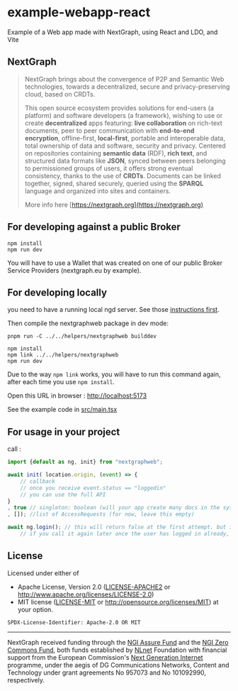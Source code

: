 # example-webapp-react

Example of a Web app made with NextGraph, using React and LDO, and Vite

## NextGraph

> NextGraph brings about the convergence of P2P and Semantic Web technologies, towards a decentralized, secure and privacy-preserving cloud, based on CRDTs.
>
> This open source ecosystem provides solutions for end-users (a platform) and software developers (a framework), wishing to use or create **decentralized** apps featuring: **live collaboration** on rich-text documents, peer to peer communication with **end-to-end encryption**, offline-first, **local-first**, portable and interoperable data, total ownership of data and software, security and privacy. Centered on repositories containing **semantic data** (RDF), **rich text**, and structured data formats like **JSON**, synced between peers belonging to permissioned groups of users, it offers strong eventual consistency, thanks to the use of **CRDTs**. Documents can be linked together, signed, shared securely, queried using the **SPARQL** language and organized into sites and containers.
>
> More info here [https://nextgraph.org](https://nextgraph.org)

## For developing against a public Broker

```
npm install
npm run dev
```

You will have to use a Wallet that was created on one of our public Broker Service Providers (nextgraph.eu by example).

## For developing locally

you need to have a running local ngd server. See those [instructions first](https://git.nextgraph.org/NextGraph/nextgraph-rs/src/branch/master/DEV.md#first-run).

Then compile the nextgraphweb package in dev mode:

```
pnpm run -C ../../helpers/nextgraphweb builddev
```

```
npm install
npm link ../../helpers/nextgraphweb
npm run dev
```

Due to the way `npm link`  works, you will have to run this command again, after each time you use `npm install`.

Open this URL in browser : [http://localhost:5173](http://localhost:5173)

See the example code in [src/main.tsx](./src/main.tsx)

## For usage in your project

call :

```javascript
import {default as ng, init} from "nextgraphweb";

await init( location.origin, (event) => {
    // callback
    // once you receive event.status == "loggedin"
    // you can use the full API
}
, true // singleton: boolean (will your app create many docs in the system, or should it be launched as a unique instance)
, []); //list of AccessRequests (for now, leave this empty)

await ng.login(); // this will return false at the first attempt. but it will open the wallet login page so the user can login.
    // if you call it again later once the user has logged in already, it will return true, and nothing more will happen
```

## License

Licensed under either of

-   Apache License, Version 2.0 ([LICENSE-APACHE2](LICENSE-APACHE2) or http://www.apache.org/licenses/LICENSE-2.0)
-   MIT license ([LICENSE-MIT](LICENSE-MIT) or http://opensource.org/licenses/MIT)
    at your option.

`SPDX-License-Identifier: Apache-2.0 OR MIT`

---

NextGraph received funding through the [NGI Assure Fund](https://nlnet.nl/assure) and the [NGI Zero Commons Fund](https://nlnet.nl/commonsfund/), both funds established by [NLnet](https://nlnet.nl/) Foundation with financial support from the European Commission's [Next Generation Internet](https://ngi.eu/) programme, under the aegis of DG Communications Networks, Content and Technology under grant agreements No 957073 and No 101092990, respectively.
